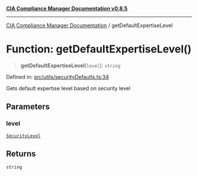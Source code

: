 [**CIA Compliance Manager Documentation v0.8.5**](../README.md)

***

[CIA Compliance Manager Documentation](../globals.md) / getDefaultExpertiseLevel

# Function: getDefaultExpertiseLevel()

> **getDefaultExpertiseLevel**(`level`): `string`

Defined in: [src/utils/securityDefaults.ts:34](https://github.com/Hack23/cia-compliance-manager/blob/eca22610f41e5f6b6c0cece88769b1ffbe9db4bd/src/utils/securityDefaults.ts#L34)

Gets default expertise level based on security level

## Parameters

### level

[`SecurityLevel`](../type-aliases/SecurityLevel.md)

## Returns

`string`
